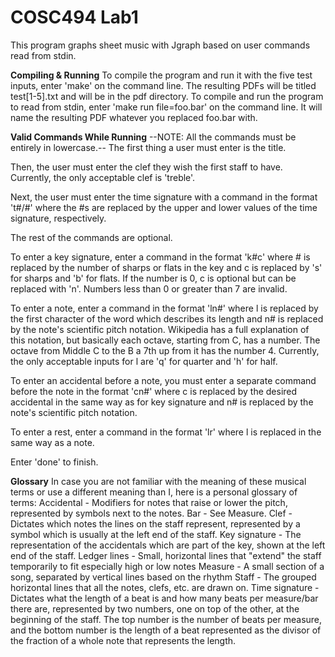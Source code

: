 # COSC494 Lab1

This program graphs sheet music with Jgraph based on user commands read from stdin.

**Compiling & Running**
To compile the program and run it with the five test inputs, enter 'make' on the command line. The
resulting PDFs will be titled test[1-5].txt and will be in the pdf directory.
To compile and run the program to read from stdin, enter 'make run file=foo.bar' on the command line. It will
name the resulting PDF whatever you replaced foo.bar with.


**Valid Commands While Running**
--NOTE: All the commands must be entirely in lowercase.--
The first thing a user must enter is the title.

Then, the user must enter the clef they wish the first staff to have. Currently, the only acceptable clef is 'treble'.

Next, the user must enter the time signature with a command in the format 't#/#' where the #s are replaced by the upper and
lower values of the time signature, respectively.

The rest of the commands are optional.

To enter a key signature, enter a command in the format 'k#c' where # is replaced by the number of sharps or flats in the key
and c is replaced by 's' for sharps and 'b' for flats. If the number is 0, c is optional but can be replaced with 'n'.
Numbers less than 0 or greater than 7 are invalid.

To enter a note, enter a command in the format 'ln#' where l is replaced by the first character of the word which describes its
length and n# is replaced by the note's scientific pitch notation. Wikipedia has a full explanation of this notation, but basically
each octave, starting from C, has a number. The octave from Middle C to the B a 7th up from it has the number 4.
Currently, the only acceptable inputs for l are 'q' for quarter and 'h' for half. 

To enter an accidental before a note, you must enter a separate command before the note in the format 'cn#' where c is replaced by
the desired accidental in the same way as for key signature and n# is replaced by the note's scientific pitch notation.

To enter a rest, enter a command in the format 'lr' where l is replaced in the same way as a note.

Enter 'done' to finish.


**Glossary**
In case you are not familiar with the meaning of these musical terms or use a different meaning than I,
here is a personal glossary of terms:
    Accidental - Modifiers for notes that raise or lower the pitch, represented by symbols next to the notes.
    Bar - See Measure.
    Clef - Dictates which notes the lines on the staff represent, represented by a symbol which is
	    usually at the left end of the staff.
    Key signature - The representation of the accidentals which are part of the key, shown at the left end of the staff.
    Ledger lines - Small, horizontal lines that "extend" the staff temporarily to fit especially high or low notes
    Measure - A small section of a song, separated by vertical lines based on the rhythm
    Staff - The grouped horizontal lines that all the notes, clefs, etc. are drawn on.
    Time signature - Dictates what the length of a beat is and how many beats per measure/bar there are, represented
			by two numbers, one on top of the other, at the beginning of the staff. The top number is
			the number of beats per measure, and the bottom number is the length of a beat represented
			as the divisor of the fraction of a whole note that represents the length.

